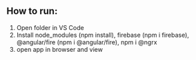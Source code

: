 ## How to run:
1. Open folder in VS Code
2. Install node_modules (npm install), firebase (npm i firebase), @angular/fire (npm i @angular/fire), npm i @ngrx
3. open app in browser and view
